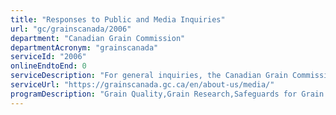 ```yaml
---
title: "Responses to Public and Media Inquiries"
url: "gc/grainscanada/2006"
department: "Canadian Grain Commission"
departmentAcronym: "grainscanada"
serviceId: "2006"
onlineEndtoEnd: 0
serviceDescription: "For general inquiries, the Canadian Grain Commission will direct the inquiry or comment to the appropriate person. Media inquiries or interview requests are sent to one of the Canadian Grain Commission’s media contacts."
serviceUrl: "https://grainscanada.gc.ca/en/about-us/media/"
programDescription: "Grain Quality,Grain Research,Safeguards for Grain Farmers"
---
```

